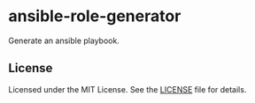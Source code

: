 # ansible-role-generator

Generate an ansible playbook.

## License

Licensed under the MIT License. See the [LICENSE](LICENSE) file for details.
